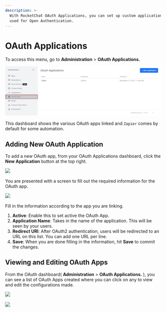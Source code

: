 ```yaml
---
description: >-
  With RocketChat OAuth Applications, you can set up custom applications to be
  used for Open Authentication.
---
```


# OAuth Applications

To access this menu, go to **Administration** > **OAuth Applications.**

![](<../../../.gitbook/assets/image (652) (1) (1) (1).png>)

This dashboard shows the various OAuth apps linked and `Zapier` comes by default for some automation.

## Adding New OAuth Application

To add a new OAuth app, from your OAuth Applications dashboard, click the **New Application** button at the top right.

![](../../../.gitbook/assets/2021-11-11\_12h17\_17.png)

You are presented with a screen to fill out the required information for the OAuth app.

&#x20;

![](../../../.gitbook/assets/2021-11-12\_10h12\_51.png)

Fill in the information according to the app you are linking.

1. **Active**: Enable this to set active the OAuth App.
2. **Application Name**: Takes in the name of the application. This will be seen by your users.
3. **Redirect URI**: After OAuth2 authentication, users will be redirected to an URL on this list. You can add one URL per line.
4. **Save**: When you are done filling in the information, hit **Save** to commit the changes.

## Viewing and Editing OAuth Apps

From the OAuth dashboard( **Administration** > **OAuth Applications.** ), you can see a list of OAuth Apps created where you can click on any to view and edit the configurations made.

![](../../../.gitbook/assets/2021-11-12\_10h34\_12.png)

![](../../../.gitbook/assets/2021-11-12\_10h45\_09.png)
